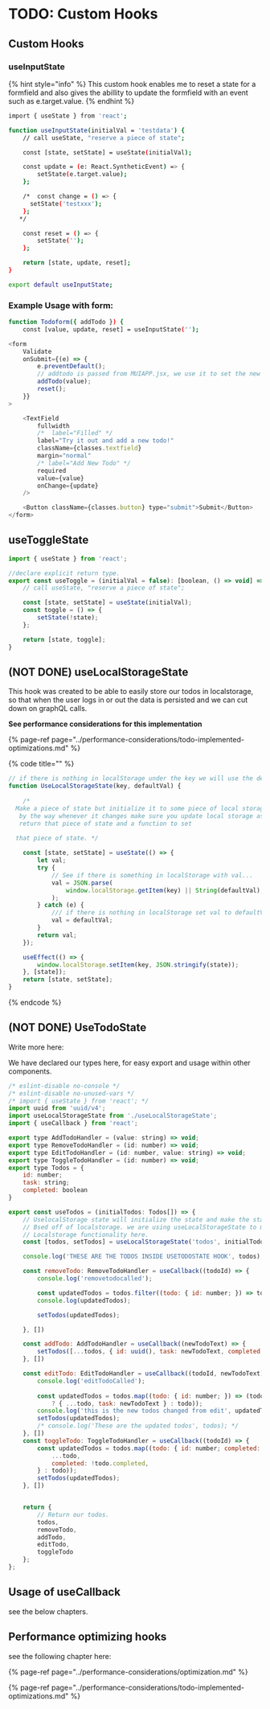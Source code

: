 # TODO: Custom Hooks

## Custom Hooks

### **useInputState**

{% hint style="info" %}
This custom hook enables me to reset a state for a formfield and also gives the abillity to update the formfield with an event such as e.target.value.
{% endhint %}

```bash
import { useState } from 'react';

function useInputState(initialVal = 'testdata') {
	// call useState, "reserve a piece of state";

	const [state, setState] = useState(initialVal);

	const update = (e: React.SyntheticEvent) => {
		setState(e.target.value);
	};

	/*  const change = () => {
	  setState('testxxx');
	};
   */

	const reset = () => {
		setState('');
	};

	return [state, update, reset];
}

export default useInputState;

```

### Example Usage with form:

```bash
function Todoform({ addTodo }) {
	const [value, update, reset] = useInputState('');
```

```javascript
<form
	Validate
	onSubmit={(e) => {
		e.preventDefault();
		// addtodo is passed from MUIAPP.jsx, we use it to set the new todo.
		addTodo(value);
		reset();
	}}
>

	<TextField
		fullwidth
		/*  label="Filled" */
		label="Try it out and add a new todo!"
		className={classes.textfield}
		margin="normal"
		/* label="Add New Todo" */
		required
		value={value}
		onChange={update}
	/>

	<Button className={classes.button} type="submit">Submit</Button>
</form>
```

## useToggleState

```javascript
import { useState } from 'react';

//declare explicit return type.
export const useToggle = (initialVal = false): [boolean, () => void] => {
	// call useState, "reserve a piece of state";

	const [state, setState] = useState(initialVal);
	const toggle = () => {
		setState(!state);
	};

	return [state, toggle];
}

```

## \(NOT DONE\) useLocalStorageState

This hook was created to be able to easily store our todos in localstorage, so that when the user logs in or out the data is persisted and we can cut down on graphQL calls.

**See performance considerations for this implementation**

{% page-ref page="../performance-considerations/todo-implemented-optimizations.md" %}



{% code title="" %}
```javascript
// if there is nothing in localStorage under the key we will use the defaultVal.
function UseLocalStorageState(key, defaultVal) {
	
	/*
  Make a piece of state but initialize it to some piece of local storage and
   by the way whenever it changes make sure you update local storage as well and then
   return that piece of state and a function to set
  
  that piece of state. */

	const [state, setState] = useState(() => {
		let val;
		try {
			// See if there is something in localStorage with val...
			val = JSON.parse(
				window.localStorage.getItem(key) || String(defaultVal),
			);
		} catch (e) {
			/// if there is nothing in localStorage set val to defaultVal
			val = defaultVal;
		}
		return val;
	});

	useEffect(() => {
		window.localStorage.setItem(key, JSON.stringify(state));
	}, [state]);
	return [state, setState];
}
```
{% endcode %}

## \(NOT DONE\) UseTodoState

Write more here:



We have declared our types here, for easy export and usage within other components.

```javascript
/* eslint-disable no-console */
/* eslint-disable no-unused-vars */
/* import { useState } from 'react'; */
import uuid from 'uuid/v4';
import useLocalStorageState from './useLocalStorageState';
import { useCallback } from 'react';

export type AddTodoHandler = (value: string) => void;
export type RemoveTodoHandler = (id: number) => void;
export type EditTodoHandler = (id: number, value: string) => void;
export type ToggleTodoHandler = (id: number) => void;
export type Todos = {
	id: number;
	task: string;
	completed: boolean
}

export const useTodos = (initialTodos: Todos[]) => {
	// UselocalStorage state will initialize the state and make the state for us.
	// Bsed off of localstorage. we are using useLocalStorageState to make sure to handle the
	// Localstorage functionality here.
	const [todos, setTodos] = useLocalStorageState('todos', initialTodos);

	console.log('THESE ARE THE TODOS INSIDE USETODOSTATE HOOK', todos);

	const removeTodo: RemoveTodoHandler = useCallback((todoId) => {
		console.log('removetodocalled');

		const updatedTodos = todos.filter((todo: { id: number; }) => todo.id !== todoId);
		console.log(updatedTodos);

		setTodos(updatedTodos);

	}, [])

	const addTodo: AddTodoHandler = useCallback((newTodoText) => {
		setTodos([...todos, { id: uuid(), task: newTodoText, completed: false }]);
	}, [])

	const editTodo: EditTodoHandler = useCallback((todoId, newTodoText) => {
		console.log('editTodoCalled');
	
		const updatedTodos = todos.map((todo: { id: number; }) => (todo.id === todoId
			? { ...todo, task: newTodoText } : todo));
		console.log('this is the new todos changed from edit', updatedTodos);
		setTodos(updatedTodos);
		/* console.log('These are the updated todos', todos); */
	}, [])
	const toggleTodo: ToggleTodoHandler = useCallback((todoId) => {
		const updatedTodos = todos.map((todo: { id: number; completed: boolean; }) => (todo.id === todoId ? {
			...todo,
			completed: !todo.completed,
		} : todo));
		setTodos(updatedTodos);
	}, [])


	return {
		// Return our todos.
		todos,
		removeTodo,
		addTodo,
		editTodo,
		toggleTodo
	};
};

```

## Usage of useCallback

see the below chapters.

## Performance optimizing hooks 

see the following chapter here:

{% page-ref page="../performance-considerations/optimization.md" %}

{% page-ref page="../performance-considerations/todo-implemented-optimizations.md" %}

